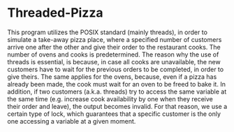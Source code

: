 # Threaded-Pizza

This program utilizes the POSIX standard (mainly threads), in order to simulate a take-away pizza place, where a specified number of customers arrive one after the other and give their order to the restaurant cooks. The number of ovens and cooks is predetermined. The reason why the use of threads is essential, is because, in case all cooks are unavailable, the new customers have to wait for the previous orders to be completed, in order to give theirs. The same applies for the ovens, because, even if a pizza has already been made, the cook must wait for an oven to be freed to bake it. In addition, if two customers (a.k.a. threads) try to access the same variable at the same time (e.g. increase cook availability by one when they receive their order and leave), the output becomes invalid. For that reason, we use a certain type of lock, which guarantees that a specific customer is the only one accessing a variable at a given moment. 
